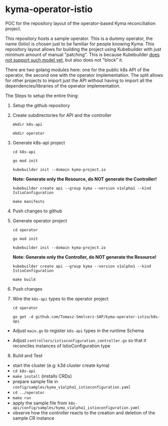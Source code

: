 # kyma-operator-istio

POC for the repository layout of the operator-based Kyma reconciliation project.

This repository hosts a sample operator. This is a dummy operator, the name (Istio) is chosen just to be familiar for people knowing Kyma.
This repository layout allows for building the project using Kubebuilder with just minimum amount of manual "patching". This is because Kubebuilder [does not support such model yet](https://github.com/kubernetes-sigs/kubebuilder/blob/master/docs/using_an_external_type.md), but also does not "block" it.

There are two golang modules here: one for the public k8s API of the operator, the second one with the operator implementation.
The split allows for other projects to import just the API without having to import all the dependencies/libraries of the operator implementation.

The Steps to setup the entire thing:

1) Setup the github repository

2) Create subdirectories for API and the controller

    `mkdir k8s-api`
    
    `mkdir operator`

3) Generate k8s-api project

    `cd k8s-api`

    `go mod init`

    `kubebuilder init --domain kyma-project.io`
    
    **Note: Generate only the Resource, do NOT generate the Controller!**

   `kubebuilder create api --group kyma --version v1alpha1 --kind IstioConfiguration`

   `make manifests`

4) Push changes to github

5) Generate operator project

    `cd operator`

    `go mod init`

    `kubebuilder init --domain kyma-project.io`

    **Note: Generate only the Controller, do NOT generate the Resource!**

    `kubebuilder create api --group kyma --version v1alpha1 --kind IstioConfiguration`

    `make build`

6) Push changes

7) Wire the `k8s-api` types to the operator project

    `cd operator`

    `go get -d github.com/Tomasz-Smelcerz-SAP/kyma-operator-istio/k8s-api`

  - Adjust `main.go` to register `k8s-api` types in the runtime Schema

  - Adjust `controllers/istioconfiguration_controller.go` so that it reconciles instances of IstioConfiguration type

8) Build and Test

- start the cluster (e.g: k3d cluster create kyma)
- `cd k8s-api`
- `make install` (installs CRDs)
- prepare sample file in `config/samples/kyma_v1alpha1_istioconfiguration.yaml`
- `cd ../operator`
- `make run`
- apply the sample file from `k8s-api/config/samples/kyma_v1alpha1_istioconfiguration.yaml`
- observe how the controller reacts to the creation and deletion of the sample CR instance

